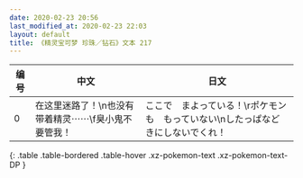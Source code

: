 ```yaml
---
date: 2020-02-23 20:56
last_modified_at: 2020-02-23 22:03
layout: default
title: 《精灵宝可梦 珍珠／钻石》文本 217
---
```

| 编号 | 中文 | 日文 |
| ---- | ---- | ---- |
| 0 | 在这里迷路了！\n也没有带着精灵⋯⋯\f臭小鬼不要管我！ | ここで　まよっている！\rポケモンも　もっていない\nしたっぱなど　きにしないでくれ！ |
{: .table .table-bordered .table-hover .xz-pokemon-text .xz-pokemon-text-DP }